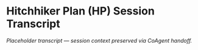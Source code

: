 # Hitchhiker Plan (HP) Session Transcript

_Placeholder transcript — session context preserved via CoAgent handoff._
